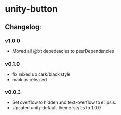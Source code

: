 # unity-button

## Changelog:

### v1.0.0
- Moved all @bit depedencies to peerDependencies

### v0.1.0
- fix mixed up dark/black style
- mark as released

### v0.0.3
- Set overflow to hidden and text-overflow to ellipsis.
- Updated unity-default-theme-styles to 1.0.0

